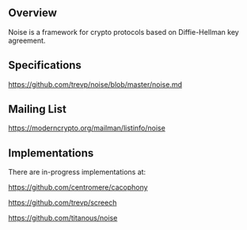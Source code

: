 
Overview
---------
Noise is a framework for crypto protocols based on Diffie-Hellman key agreement.

Specifications
---------------
<https://github.com/trevp/noise/blob/master/noise.md>

Mailing List
-------------
<https://moderncrypto.org/mailman/listinfo/noise>

Implementations
----------------

There are in-progress implementations at:

<https://github.com/centromere/cacophony>

<https://github.com/trevp/screech> 

<https://github.com/titanous/noise>
